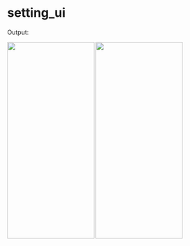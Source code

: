 # setting_ui

Output:

<img align="left" width="200" height="450" src="https://user-images.githubusercontent.com/121867931/213251033-9edb4cb9-702b-484d-96bb-736d45fc7dc6.png">
<img width="200" height="450" src="https://user-images.githubusercontent.com/121867931/213251023-e8e14a1e-f52b-46fa-8c61-93a0525a965a.png">

